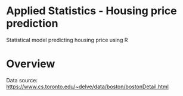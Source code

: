 # Applied Statistics - Housing price prediction
Statistical model predicting housing price using R

# Overview
Data source: https://www.cs.toronto.edu/~delve/data/boston/bostonDetail.html





